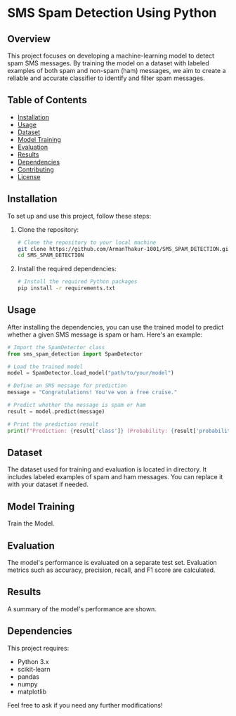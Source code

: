 # SMS Spam Detection Using Python

## Overview
This project focuses on developing a machine-learning model to detect spam SMS messages. By training the model on a dataset with labeled examples of both spam and non-spam (ham) messages, we aim to create a reliable and accurate classifier to identify and filter spam messages.

## Table of Contents
- [Installation](#installation)
- [Usage](#usage)
- [Dataset](#dataset)
- [Model Training](#model-training)
- [Evaluation](#evaluation)
- [Results](#results)
- [Dependencies](#dependencies)
- [Contributing](#contributing)
- [License](#license)

## Installation
To set up and use this project, follow these steps:

1. Clone the repository:
   ```bash
   # Clone the repository to your local machine
   git clone https://github.com/ArmanThakur-1001/SMS_SPAM_DETECTION.git
   cd SMS_SPAM_DETECTION
   ```

2. Install the required dependencies:
   ```bash
   # Install the required Python packages
   pip install -r requirements.txt
   ```

## Usage
After installing the dependencies, you can use the trained model to predict whether a given SMS message is spam or ham. Here's an example:

```python
# Import the SpamDetector class
from sms_spam_detection import SpamDetector

# Load the trained model
model = SpamDetector.load_model("path/to/your/model")

# Define an SMS message for prediction
message = "Congratulations! You've won a free cruise."

# Predict whether the message is spam or ham
result = model.predict(message)

# Print the prediction result
print(f"Prediction: {result['class']} (Probability: {result['probability']})")
```

## Dataset
The dataset used for training and evaluation is located in directory. It includes labeled examples of spam and ham messages. You can replace it with your dataset if needed.

## Model Training
Train the Model.

## Evaluation
The model's performance is evaluated on a separate test set. Evaluation metrics such as accuracy, precision, recall, and F1 score are calculated.

## Results
A summary of the model's performance are shown. 

## Dependencies
This project requires:
- Python 3.x
- scikit-learn
- pandas
- numpy
- matplotlib

Feel free to ask if you need any further modifications!
